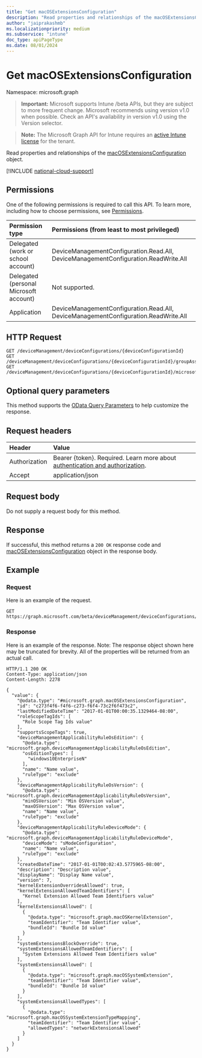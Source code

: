 ```yaml
---
title: "Get macOSExtensionsConfiguration"
description: "Read properties and relationships of the macOSExtensionsConfiguration object."
author: "jaiprakashmb"
ms.localizationpriority: medium
ms.subservice: "intune"
doc_type: apiPageType
ms.date: 08/01/2024
---
```


# Get macOSExtensionsConfiguration

Namespace: microsoft.graph

> **Important:** Microsoft supports Intune /beta APIs, but they are subject to more frequent change. Microsoft recommends using version v1.0 when possible. Check an API's availability in version v1.0 using the Version selector.

> **Note:** The Microsoft Graph API for Intune requires an [active Intune license](https://go.microsoft.com/fwlink/?linkid=839381) for the tenant.

Read properties and relationships of the [macOSExtensionsConfiguration](../resources/intune-deviceconfig-macosextensionsconfiguration.md) object.

[!INCLUDE [national-cloud-support](../../includes/all-clouds.md)]

## Permissions
One of the following permissions is required to call this API. To learn more, including how to choose permissions, see [Permissions](/graph/permissions-reference).

|Permission type|Permissions (from least to most privileged)|
|:---|:---|
|Delegated (work or school account)|DeviceManagementConfiguration.Read.All, DeviceManagementConfiguration.ReadWrite.All|
|Delegated (personal Microsoft account)|Not supported.|
|Application|DeviceManagementConfiguration.Read.All, DeviceManagementConfiguration.ReadWrite.All|

## HTTP Request
<!-- {
  "blockType": "ignored"
}
-->
```http
GET /deviceManagement/deviceConfigurations/{deviceConfigurationId}
GET /deviceManagement/deviceConfigurations/{deviceConfigurationId}/groupAssignments/{deviceConfigurationGroupAssignmentId}/deviceConfiguration
GET /deviceManagement/deviceConfigurations/{deviceConfigurationId}/microsoft.graph.windowsDomainJoinConfiguration/networkAccessConfigurations/{deviceConfigurationId}
```

## Optional query parameters
This method supports the [OData Query Parameters](/graph/query-parameters) to help customize the response.

## Request headers
|Header|Value|
|:---|:---|
|Authorization|Bearer {token}. Required. Learn more about [authentication and authorization](/graph/auth/auth-concepts).|
|Accept|application/json|

## Request body
Do not supply a request body for this method.

## Response
If successful, this method returns a `200 OK` response code and [macOSExtensionsConfiguration](../resources/intune-deviceconfig-macosextensionsconfiguration.md) object in the response body.

## Example

### Request
Here is an example of the request.
```http
GET https://graph.microsoft.com/beta/deviceManagement/deviceConfigurations/{deviceConfigurationId}
```

### Response
Here is an example of the response. Note: The response object shown here may be truncated for brevity. All of the properties will be returned from an actual call.
```http
HTTP/1.1 200 OK
Content-Type: application/json
Content-Length: 2278

{
  "value": {
    "@odata.type": "#microsoft.graph.macOSExtensionsConfiguration",
    "id": "c273f4f6-f4f6-c273-f6f4-73c2f6f473c2",
    "lastModifiedDateTime": "2017-01-01T00:00:35.1329464-08:00",
    "roleScopeTagIds": [
      "Role Scope Tag Ids value"
    ],
    "supportsScopeTags": true,
    "deviceManagementApplicabilityRuleOsEdition": {
      "@odata.type": "microsoft.graph.deviceManagementApplicabilityRuleOsEdition",
      "osEditionTypes": [
        "windows10EnterpriseN"
      ],
      "name": "Name value",
      "ruleType": "exclude"
    },
    "deviceManagementApplicabilityRuleOsVersion": {
      "@odata.type": "microsoft.graph.deviceManagementApplicabilityRuleOsVersion",
      "minOSVersion": "Min OSVersion value",
      "maxOSVersion": "Max OSVersion value",
      "name": "Name value",
      "ruleType": "exclude"
    },
    "deviceManagementApplicabilityRuleDeviceMode": {
      "@odata.type": "microsoft.graph.deviceManagementApplicabilityRuleDeviceMode",
      "deviceMode": "sModeConfiguration",
      "name": "Name value",
      "ruleType": "exclude"
    },
    "createdDateTime": "2017-01-01T00:02:43.5775965-08:00",
    "description": "Description value",
    "displayName": "Display Name value",
    "version": 7,
    "kernelExtensionOverridesAllowed": true,
    "kernelExtensionAllowedTeamIdentifiers": [
      "Kernel Extension Allowed Team Identifiers value"
    ],
    "kernelExtensionsAllowed": [
      {
        "@odata.type": "microsoft.graph.macOSKernelExtension",
        "teamIdentifier": "Team Identifier value",
        "bundleId": "Bundle Id value"
      }
    ],
    "systemExtensionsBlockOverride": true,
    "systemExtensionsAllowedTeamIdentifiers": [
      "System Extensions Allowed Team Identifiers value"
    ],
    "systemExtensionsAllowed": [
      {
        "@odata.type": "microsoft.graph.macOSSystemExtension",
        "teamIdentifier": "Team Identifier value",
        "bundleId": "Bundle Id value"
      }
    ],
    "systemExtensionsAllowedTypes": [
      {
        "@odata.type": "microsoft.graph.macOSSystemExtensionTypeMapping",
        "teamIdentifier": "Team Identifier value",
        "allowedTypes": "networkExtensionsAllowed"
      }
    ]
  }
}
```
